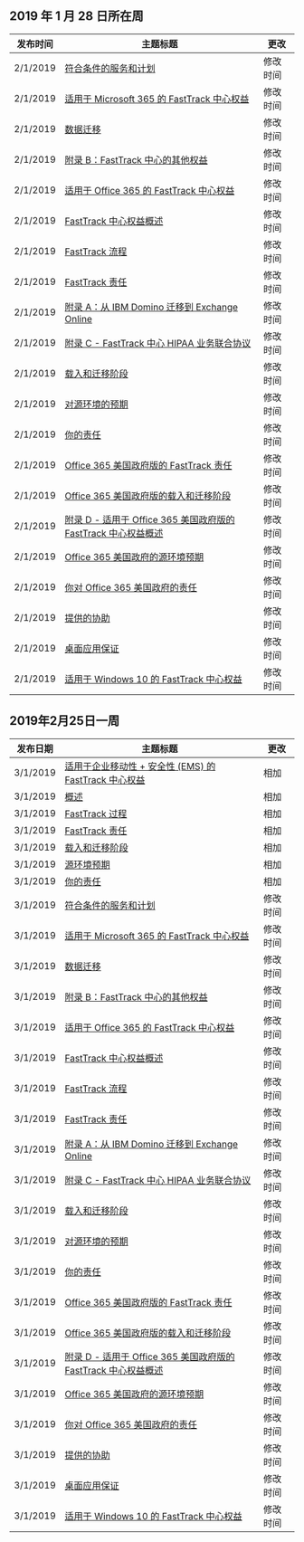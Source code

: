<!-- This file is generated automatically each week. Changes made to this file will be overwritten.-->




## <a name="week-of-january-28-2019"></a>2019 年 1 月 28 日所在周


| 发布时间 |主题标题 | 更改 |
|------|------------|--------|
| 2/1/2019 | [符合条件的服务和计划](/FastTrack/m365-eligible-services-and-plans) | 修改时间 |
| 2/1/2019 | [适用于 Microsoft 365 的 FastTrack 中心权益](/FastTrack/m365-fasttrack-benefit-overview) | 修改时间 |
| 2/1/2019 | [数据迁移](/FastTrack/o365-data-migration) | 修改时间 |
| 2/1/2019 | [附录 B：FastTrack 中心的其他权益](/FastTrack/o365-fasttrack-additional-benefits) | 修改时间 |
| 2/1/2019 | [适用于 Office 365 的 FastTrack 中心权益](/FastTrack/o365-fasttrack-benefit-for-office-365) | 修改时间 |
| 2/1/2019 | [FastTrack 中心权益概述](/FastTrack/o365-fasttrack-benefit-overview) | 修改时间 |
| 2/1/2019 | [FastTrack 流程](/FastTrack/o365-fasttrack-process) | 修改时间 |
| 2/1/2019 | [FastTrack 责任](/FastTrack/o365-fasttrack-responsibilities) | 修改时间 |
| 2/1/2019 | [附录 A：从 IBM Domino 迁移到 Exchange Online](/FastTrack/o365-from-ibm-domino-to-exchange-online) | 修改时间 |
| 2/1/2019 | [附录 C - FastTrack 中心 HIPAA 业务联合协议](/FastTrack/o365-hipaa-business-associate-agreement) | 修改时间 |
| 2/1/2019 | [载入和迁移阶段](/FastTrack/o365-onboarding-and-migration) | 修改时间 |
| 2/1/2019 | [对源环境的预期](/FastTrack/o365-source-environment-expectations) | 修改时间 |
| 2/1/2019 | [你的责任](/FastTrack/o365-your-responsibilities) | 修改时间 |
| 2/1/2019 | [Office 365 美国政府版的 FastTrack 责任](/FastTrack/us-gov-appendix-fasttrack-responsibilities) | 修改时间 |
| 2/1/2019 | [Office 365 美国政府版的载入和迁移阶段](/FastTrack/us-gov-appendix-onboarding-and-migration) | 修改时间 |
| 2/1/2019 | [附录 D - 适用于 Office 365 美国政府版的 FastTrack 中心权益概述](/FastTrack/us-gov-appendix-overview) | 修改时间 |
| 2/1/2019 | [Office 365 美国政府的源环境预期](/FastTrack/us-gov-appendix-source-environment-expectations) | 修改时间 |
| 2/1/2019 | [你对 Office 365 美国政府的责任](/FastTrack/us-gov-appendix-your-responsibilities) | 修改时间 |
| 2/1/2019 | [提供的协助](/FastTrack/win-10-daa-assistance-offered) | 修改时间 |
| 2/1/2019 | [桌面应用保证](/FastTrack/win-10-desktop-app-assure) | 修改时间 |
| 2/1/2019 | [适用于 Windows 10 的 FastTrack 中心权益](/FastTrack/win-10-fasttrack-benefit-for-windows-10) | 修改时间 |


## <a name="week-of-february-25-2019"></a>2019年2月25日一周


| 发布日期 |主题标题 | 更改 |
|------|------------|--------|
| 3/1/2019 | [适用于企业移动性 + 安全性 (EMS) 的 FastTrack 中心权益](/FastTrack/ems-fasttrack-benefit-for-ems) | 相加 |
| 3/1/2019 | [概述](/FastTrack/ems-fasttrack-benefit-overview) | 相加 |
| 3/1/2019 | [FastTrack 过程](/FastTrack/ems-fasttrack-process) | 相加 |
| 3/1/2019 | [FastTrack 责任](/FastTrack/ems-fasttrack-responsibilities) | 相加 |
| 3/1/2019 | [载入和迁移阶段](/FastTrack/ems-onboarding-phases) | 相加 |
| 3/1/2019 | [源环境预期](/FastTrack/ems-source-environment-expectations) | 相加 |
| 3/1/2019 | [你的责任](/FastTrack/ems-your-responsibilities) | 相加 |
| 3/1/2019 | [符合条件的服务和计划](/FastTrack/m365-eligible-services-and-plans) | 修改时间 |
| 3/1/2019 | [适用于 Microsoft 365 的 FastTrack 中心权益](/FastTrack/m365-fasttrack-benefit-overview) | 修改时间 |
| 3/1/2019 | [数据迁移](/FastTrack/o365-data-migration) | 修改时间 |
| 3/1/2019 | [附录 B：FastTrack 中心的其他权益](/FastTrack/o365-fasttrack-additional-benefits) | 修改时间 |
| 3/1/2019 | [适用于 Office 365 的 FastTrack 中心权益](/FastTrack/o365-fasttrack-benefit-for-office-365) | 修改时间 |
| 3/1/2019 | [FastTrack 中心权益概述](/FastTrack/o365-fasttrack-benefit-overview) | 修改时间 |
| 3/1/2019 | [FastTrack 流程](/FastTrack/o365-fasttrack-process) | 修改时间 |
| 3/1/2019 | [FastTrack 责任](/FastTrack/o365-fasttrack-responsibilities) | 修改时间 |
| 3/1/2019 | [附录 A：从 IBM Domino 迁移到 Exchange Online](/FastTrack/o365-from-ibm-domino-to-exchange-online) | 修改时间 |
| 3/1/2019 | [附录 C - FastTrack 中心 HIPAA 业务联合协议](/FastTrack/o365-hipaa-business-associate-agreement) | 修改时间 |
| 3/1/2019 | [载入和迁移阶段](/FastTrack/o365-onboarding-and-migration) | 修改时间 |
| 3/1/2019 | [对源环境的预期](/FastTrack/o365-source-environment-expectations) | 修改时间 |
| 3/1/2019 | [你的责任](/FastTrack/o365-your-responsibilities) | 修改时间 |
| 3/1/2019 | [Office 365 美国政府版的 FastTrack 责任](/FastTrack/us-gov-appendix-fasttrack-responsibilities) | 修改时间 |
| 3/1/2019 | [Office 365 美国政府版的载入和迁移阶段](/FastTrack/us-gov-appendix-onboarding-and-migration) | 修改时间 |
| 3/1/2019 | [附录 D - 适用于 Office 365 美国政府版的 FastTrack 中心权益概述](/FastTrack/us-gov-appendix-overview) | 修改时间 |
| 3/1/2019 | [Office 365 美国政府的源环境预期](/FastTrack/us-gov-appendix-source-environment-expectations) | 修改时间 |
| 3/1/2019 | [你对 Office 365 美国政府的责任](/FastTrack/us-gov-appendix-your-responsibilities) | 修改时间 |
| 3/1/2019 | [提供的协助](/FastTrack/win-10-daa-assistance-offered) | 修改时间 |
| 3/1/2019 | [桌面应用保证](/FastTrack/win-10-desktop-app-assure) | 修改时间 |
| 3/1/2019 | [适用于 Windows 10 的 FastTrack 中心权益](/FastTrack/win-10-fasttrack-benefit-for-windows-10) | 修改时间 |
